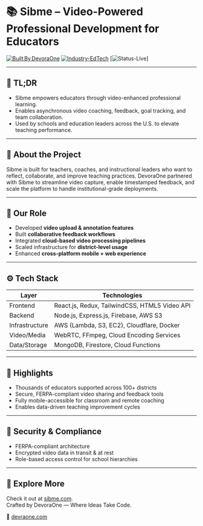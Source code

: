 # 📚 Sibme – Video-Powered Professional Development for Educators

[![Built By DevoraOne](https://img.shields.io/badge/Built%20By-DevoraOne-blueviolet?style=flat-square)](https://devraone.com)
[![Industry-EdTech](https://img.shields.io/badge/Industry-EdTech-blue?style=flat-square)](https://www.sibme.com)
[![Status-Live](https://img.shields.io/badge/Status-Live-brightgreen?style=flat-square)]

---

## 🚀 TL;DR

- Sibme empowers educators through video-enhanced professional learning.
- Enables asynchronous video coaching, feedback, goal tracking, and team collaboration.
- Used by schools and education leaders across the U.S. to elevate teaching performance.

---

## 🧠 About the Project

Sibme is built for teachers, coaches, and instructional leaders who want to reflect, collaborate, and improve teaching practices. DevoraOne partnered with Sibme to streamline video capture, enable timestamped feedback, and scale the platform to handle institutional-grade deployments.

---

## 🧩 Our Role

- Developed **video upload & annotation features**  
- Built **collaborative feedback workflows**  
- Integrated **cloud-based video processing pipelines**  
- Scaled infrastructure for **district-level usage**  
- Enhanced **cross-platform mobile + web experience**

---

## ⚙️ Tech Stack

| Layer           | Technologies                                    |
|------------------|------------------------------------------------|
| Frontend         | React.js, Redux, TailwindCSS, HTML5 Video API  |
| Backend          | Node.js, Express.js, Firebase, AWS S3          |
| Infrastructure   | AWS (Lambda, S3, EC2), Cloudflare, Docker       |
| Video/Media      | WebRTC, FFmpeg, Cloud Encoding Services         |
| Data/Storage     | MongoDB, Firestore, Cloud Functions             |

---

## 🌟 Highlights

- Thousands of educators supported across 100+ districts  
- Secure, FERPA-compliant video sharing and feedback tools  
- Fully mobile-accessible for classroom and remote coaching  
- Enables data-driven teaching improvement cycles  

---

## 🔐 Security & Compliance

- FERPA-compliant architecture  
- Encrypted video data in transit & at rest  
- Role-based access control for school hierarchies

---

## 💬 Explore More

Check it out at [sibme.com](https://www.sibme.com).  
Crafted by DevoraOne — Where Ideas Take Code.

🔗 [devraone.com](https://devraone.com)
